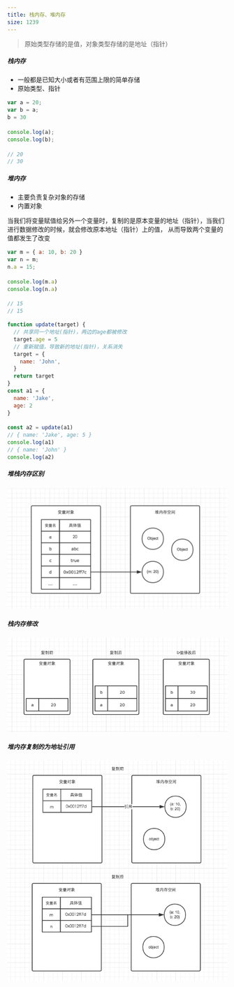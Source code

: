 ```yaml
---
title: 栈内存、堆内存
size: 1239
---
```

> 原始类型存储的是值，对象类型存储的是地址（指针）

##### 栈内存

- 一般都是已知大小或者有范围上限的简单存储
- 原始类型、指针

```js
var a = 20;
var b = a;
b = 30

console.log(a);
console.log(b);

// 20
// 30
```

##### 堆内存

- 主要负责复杂对象的存储
- 内置对象

当我们将变量赋值给另外一个变量时，复制的是原本变量的地址（指针），当我们进行数据修改的时候，就会修改原本地址（指针）上的值， 从而导致两个变量的值都发生了改变

```javascript
var m = { a: 10, b: 20 }
var n = m;
n.a = 15;

console.log(m.a)
console.log(n.a)

// 15
// 15
```

```js
function update(target) {
  // 共享同一个地址(指针)，两边的age都被修改
  target.age = 5
  // 重新赋值，导致新的地址(指针)，关系消失
  target = {
    name: 'John',
  }
  return target
}
const a1 = {
  name: 'Jake',
  age: 2
}

const a2 = update(a1)
// { name: 'Jake', age: 5 }
console.log(a1) 
// { name: 'John' }
console.log(a2)
```

##### 堆栈内存区别

![1](../../public/js/1.png)

##### 栈内存修改

![2](../../public/js/2.png)

##### 堆内存复制的为地址引用

![3](../../public/js/3.png)

